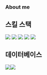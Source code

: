 ### About me

스킬 스택
--- 
<img src="https://img.shields.io/badge/JAVA-007396?style=for-the-badge&logo=java&logoColor=white" width:240px> <img src="https://img.shields.io/badge/springboot-6DB33F?style=for-the-badge&logo=springboot&logoColor=white"> <img src="https://img.shields.io/badge/html5-E34F26?style=for-the-badge&logo=html5&logoColor=white"> <img src="https://img.shields.io/badge/aws-232F3E?style=for-the-badge&logo=amazonaws&logoColor=white"> <img src="https://img.shields.io/badge/javascript-F7DF1E?style=for-the-badge&logo=javascript&logoColor=white">

데이터베이스
--- 
<img src="https://img.shields.io/badge/oracle-F80000?style=for-the-badge&logo=oracle&logoColor=white"><img src="https://img.shields.io/badge/mysql-4479A1?style=for-the-badge&logo=mysql&logoColor=white">
